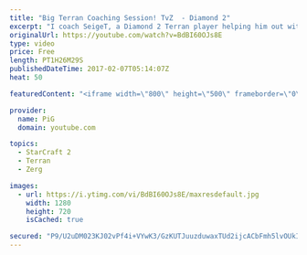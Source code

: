 ```yaml
---
title: "Big Terran Coaching Session! TvZ  - Diamond 2"
excerpt: "I coach SeigeT, a Diamond 2 Terran player helping him out with his 2-1-1 double medivac opening in TvZ -- Watch live at https://www.twitch.tv/x5_pig"
originalUrl: https://youtube.com/watch?v=BdBI60OJs8E
type: video
price: Free
length: PT1H26M29S
publishedDateTime: 2017-02-07T05:14:07Z
heat: 50

featuredContent: "<iframe width=\"800\" height=\"500\" frameborder=\"0\" src=\"https://www.youtube.com/embed/BdBI60OJs8E\" allow=\"accelerometer; autoplay; encrypted-media; gyroscope; picture-in-picture\" allowfullscreen></iframe>"

provider:
  name: PiG
  domain: youtube.com

topics:
  - StarCraft 2
  - Terran
  - Zerg

images:
  - url: https://i.ytimg.com/vi/BdBI60OJs8E/maxresdefault.jpg
    width: 1280
    height: 720
    isCached: true

secured: "P9/U2uDM023KJ02vPf4i+VYwK3/GzKUTJuuzduwaxTUd2ijcACbFmh5lvOUkIsh3OweIXtxt933XXSDI2S7NTeABvrlVu/VWy4O1PfGCq7uu78VcemaWEYOpFyeqQKPq+NLE/HZBOZodzqZZrDmdV8qRQD6N59JDD7XPXFxvbQTzxV+dq2yw6eiOVjIZ8CEyJ965i4aiS4Kr8vhY5GQIq00yRl4+IvcT5PCS8+AVd/k1U0JbYUZI1YWCJ6DZs0rVrycqpCMlFStM8pTkn8mMVQExZ0ZTpXyzMW5rzWhCHUulmIkFhZXN52j3jtZDsjNao+ISmKQMWWAHLHZ2BMJT1h8fufhpIniHGBoRCm6tW5GfK8rkgjzxowsXjv5lTYdKVEC//vMZQDNR8/xBgNJTg70MqqEpMBxl+d/Hg2dwjRA=;fykPz1hawynG6y3Xu5tKrQ=="
---
```


